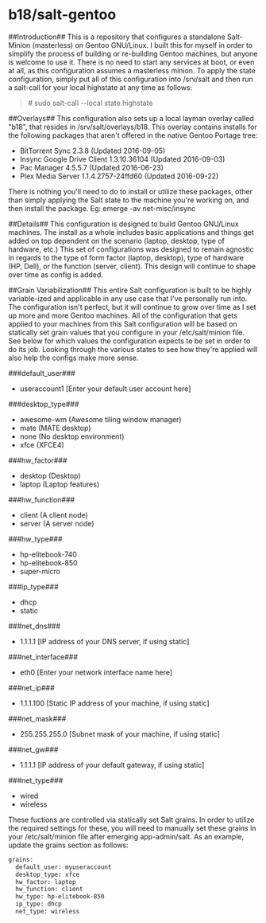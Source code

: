 b18/salt-gentoo
==============

##Introduction##
This is a repository that configures a standalone Salt-Minion (masterless) on Gentoo GNU/Linux. I built this for
myself in order to simplify the process of building or re-building Gentoo machines, but anyone is welcome to use it.
There is no need to start any services at boot, or even at all, as this configuration assumes a masterless minion.
To apply the state configuration, simply put all of this configuration into /srv/salt and then run a salt-call for
your local highstate at any time as follows:
> \# sudo salt-call --local state.highstate

##Overlays##
This configuration also sets up a local layman overlay called "b18", that resides in /srv/salt/overlays/b18. This
overlay contains installs for the following packages that aren't offered in the native Gentoo Portage tree:
- BitTorrent Sync 2.3.8 (Updated 2016-09-05)
- Insync Google Drive Client 1.3.10.36104 (Updated 2016-09-03)
- Pac Manager 4.5.5.7 (Updated 2016-06-23)
- Plex Media Server 1.1.4.2757-24ffd60 (Updated 2016-09-22)

There is nothing you'll need to do to install or utilize these packages, other than simply applying the Salt state
to the machine you're working on, and then install the package. Eg: emerge -av net-misc/insync

##Details##
This configuration is designed to build Gentoo GNU/Linux machines. The install as a whole includes basic applications
and things get added on top dependent on the scenario (laptop, desktop, type of hardware, etc.) This set of configurations
was designed to remain agnostic in regards to the type of form factor (laptop, desktop), type of hardware (HP, Dell), or
the function (server, client). This design will continue to shape over time as config is added.

##Grain Variabilization##
This entire Salt configuration is built to be highly variable-ized and applicable in any use case that I've personally run
into. The configuration isn't perfect, but it will continue to grow over time as I set up more and more Gentoo machines.
All of the configuration that gets applied to your machines from this Salt configuration will be based on statically set
grain values that you configure in your /etc/salt/minion file. See below for which values the configuration expects to be
set in order to do its job. Looking through the various states to see how they're applied will also help the configs make
more sense.

###default_user###
- useraccount1 [Enter your default user account here]

###desktop_type###
- awesome-wm (Awesome tiling window manager)
- mate (MATE desktop)
- none (No desktop environment)
- xfce (XFCE4)

###hw_factor###
- desktop (Desktop)
- laptop (Laptop features)

###hw_function###
- client (A client node)
- server (A server node)

###hw_type###
- hp-elitebook-740
- hp-elitebook-850
- super-micro

###ip_type###
- dhcp
- static

###net_dns###
- 1.1.1.1 [IP address of your DNS server, if using static]

###net_interface###
- eth0 [Enter your network interface name here]

###net_ip###
- 1.1.1.100 [Static IP address of your machine, if using static]

###net_mask###
- 255.255.255.0 [Subnet mask of your machine, if using static]

###net_gw###
- 1.1.1.1 [IP address of your default gateway, if using static]

###net_type###
- wired
- wireless

These fuctions are controlled via statically set Salt grains. In order to utilize the required settings for these, you
will need to manually set these grains in your /etc/salt/minion file after emerging app-admin/salt. As an example,
update the grains section as follows:

```bash
grains:
  default_user: myuseraccount
  desktop_type: xfce
  hw_factor: laptop 
  hw_function: client
  hw_type: hp-elitebook-850
  ip_type: dhcp
  net_type: wireless
```
